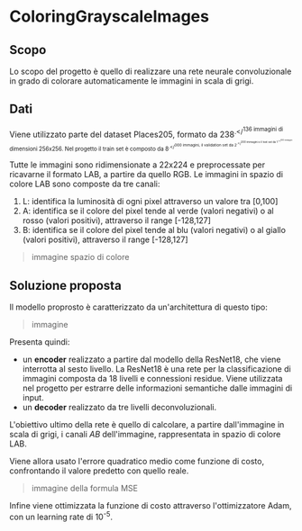 # ColoringGrayscaleImages

## Scopo
Lo scopo del progetto è quello di realizzare una rete neurale convoluzionale in grado di colorare automaticamente le immagini in scala di grigi. 

## Dati 
Viene utilizzato parte del dataset Places205, formato da 238<sup>.</<sup>136 immagini di dimensioni 256x256. 
Nel progetto il train set è composto da 8<sup>.</<sup>000 immagini, il validation set da 2<sup>.</<sup>000 immagini e il test set da 1<sup>.</<sup>000 immagini. 

Tutte le immagini sono ridimensionate a 22x224 e preprocessate per ricavarne il formato LAB, a partire da quello RGB. Le immagini in spazio di colore LAB sono composte da tre canali:
1. L: identifica la luminosità di ogni pixel attraverso un valore tra [0,100]
2. A: identifica se il colore del pixel tende al verde (valori negativi) o al rosso (valori positivi), attraverso il range [-128,127]
3. B: identifica se il colore del pixel tende al blu (valori negativi) o al giallo (valori positivi), attraverso il range [-128,127]

> immagine spazio di colore

## Soluzione proposta
Il modello proprosto è caratterizzato da un'architettura di questo tipo:

> immagine

Presenta quindi:
- un **encoder** realizzato a partire dal modello della ResNet18, che viene interrotta al sesto livello. La ResNet18 è una rete per la classificazione di immagini composta da 18 livelli e connessioni residue. Viene utilizzata nel progetto per estrarre delle informazioni semantiche dalle immagini di input.
- un **decoder** realizzato da tre livelli deconvoluzionali.

L'obiettivo ultimo della rete è quello di calcolare, a partire dall'immagine in scala di grigi, i canali *AB* dell'immagine, rappresentata in spazio di colore LAB. 

Viene allora usato l'errore quadratico medio come funzione di costo, confrontando il valore predetto con quello reale.
> immagine della formula MSE 

Infine viene ottimizzata la funzione di costo attraverso l'ottimizzatore Adam, con un learning rate di 10<sup>-5</sup>.



